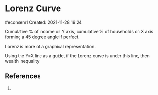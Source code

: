 # Lorenz Curve
#econsem1 
Created: 2021-11-28 19:24

Cumulative % of income on Y axis, cumulative % of households on X axis forming a 45 degree angle if perfect.

Lorenz is more of a graphical representation. 

Using the Y=X line as a guide, if the Lorenz curve is under this line, then wealth inequality

## References
1. 